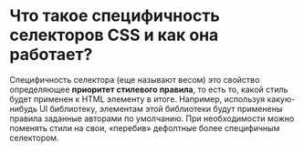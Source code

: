 Что такое специфичность селекторов CSS и как она работает?
=====================

Специфичность селектора (еще называют весом) это свойство определяющее **приоритет стилевого правила**, то есть то, какой стиль будет применен к HTML элементу в итоге. Например, используя какую-нибудь UI библиотеку, элементам этой библиотеки будут применены правила заданные авторами по умолчанию. При необходимости можно поменять стили на свои, «перебив» дефолтные более специфичным селектором.
